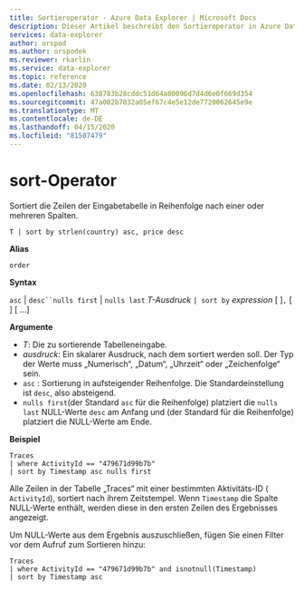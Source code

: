 ```yaml
---
title: Sortieroperator - Azure Data Explorer | Microsoft Docs
description: Dieser Artikel beschreibt den Sortieroperator in Azure Data Explorer.
services: data-explorer
author: orspod
ms.author: orspodek
ms.reviewer: rkarlin
ms.service: data-explorer
ms.topic: reference
ms.date: 02/13/2020
ms.openlocfilehash: 638783b28cddc51d64a80096d7d4d6e0f669d354
ms.sourcegitcommit: 47a002b7032a05ef67c4e5e12de7720062645e9e
ms.translationtype: MT
ms.contentlocale: de-DE
ms.lasthandoff: 04/15/2020
ms.locfileid: "81507479"
---
```

# <a name="sort-operator"></a>sort-Operator 

Sortiert die Zeilen der Eingabetabelle in Reihenfolge nach einer oder mehreren Spalten.

```kusto
T | sort by strlen(country) asc, price desc
```

**Alias**

`order`

**Syntax**

`asc` | `desc``nulls first` | `nulls last` *T-Ausdruck* `| sort by` *expression* [ ]`,` [ ] [ ...]

**Argumente**

* *T*: Die zu sortierende Tabelleneingabe.
* *ausdruck*: Ein skalarer Ausdruck, nach dem sortiert werden soll. Der Typ der Werte muss „Numerisch“, „Datum“, „Uhrzeit“ oder „Zeichenfolge“ sein.
* `asc` : Sortierung in aufsteigender Reihenfolge. Die Standardeinstellung ist `desc`, also absteigend.
* `nulls first`(der Standard `asc` für die Reihenfolge) platziert die `nulls last` NULL-Werte `desc` am Anfang und (der Standard für die Reihenfolge) platziert die NULL-Werte am Ende.

**Beispiel**

```kusto
Traces
| where ActivityId == "479671d99b7b"
| sort by Timestamp asc nulls first
```

Alle Zeilen in der Tabelle „Traces“ mit einer bestimmten Aktivitäts-ID ( `ActivityId`), sortiert nach ihrem Zeitstempel. Wenn `Timestamp` die Spalte NULL-Werte enthält, werden diese in den ersten Zeilen des Ergebnisses angezeigt.

Um NULL-Werte aus dem Ergebnis auszuschließen, fügen Sie einen Filter vor dem Aufruf zum Sortieren hinzu:

```kusto
Traces
| where ActivityId == "479671d99b7b" and isnotnull(Timestamp)
| sort by Timestamp asc
```